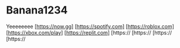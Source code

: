 # Banana1234
Yeeeeeeee
[https://now.gg]
[https://spotify.com]
[https://roblox.com]
[https://xbox.com/play]
[https://replit.com]
[https://
[https://
[https://
[https://
